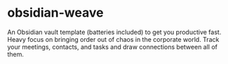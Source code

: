 # obsidian-weave
An Obsidian vault template (batteries included) to get you productive fast. Heavy focus on bringing order out of chaos in the corporate world. Track your meetings, contacts, and tasks and draw connections between all of them.
